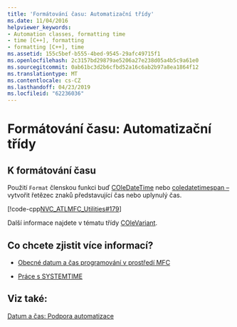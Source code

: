 ```yaml
---
title: 'Formátování času: Automatizační třídy'
ms.date: 11/04/2016
helpviewer_keywords:
- Automation classes, formatting time
- time [C++], formatting
- formatting [C++], time
ms.assetid: 155c5bef-b555-4bed-9545-29afc49715f1
ms.openlocfilehash: 2c3157bd29879ae5206a27e238d05a4b5c9a61e0
ms.sourcegitcommit: 0ab61bc3d2b6cfbd52a16c6ab2b97a8ea1864f12
ms.translationtype: MT
ms.contentlocale: cs-CZ
ms.lasthandoff: 04/23/2019
ms.locfileid: "62236036"
---
```

# <a name="formatting-time-automation-classes"></a>Formátování času: Automatizační třídy

## <a name="to-format-a-time"></a>K formátování času

Použití `Format` členskou funkci buď [COleDateTime](../atl-mfc-shared/reference/coledatetime-class.md) nebo [coledatetimespan –](../atl-mfc-shared/reference/coledatetimespan-class.md) vytvořit řetězec znaků představující čas nebo uplynulý čas.

   [!code-cpp[NVC_ATLMFC_Utilities#179](../atl-mfc-shared/codesnippet/cpp/formatting-time-automation-classes_1.cpp)]

Další informace najdete v tématu třídy [COleVariant](../mfc/reference/colevariant-class.md).

## <a name="what-do-you-want-to-know-more-about"></a>Co chcete zjistit více informací?

- [Obecné datum a čas programování v prostředí MFC](../atl-mfc-shared/date-and-time.md)

- [Práce s SYSTEMTIME](../atl-mfc-shared/date-and-time-systemtime-support.md)

## <a name="see-also"></a>Viz také:

[Datum a čas: Podpora automatizace](../atl-mfc-shared/date-and-time-automation-support.md)
